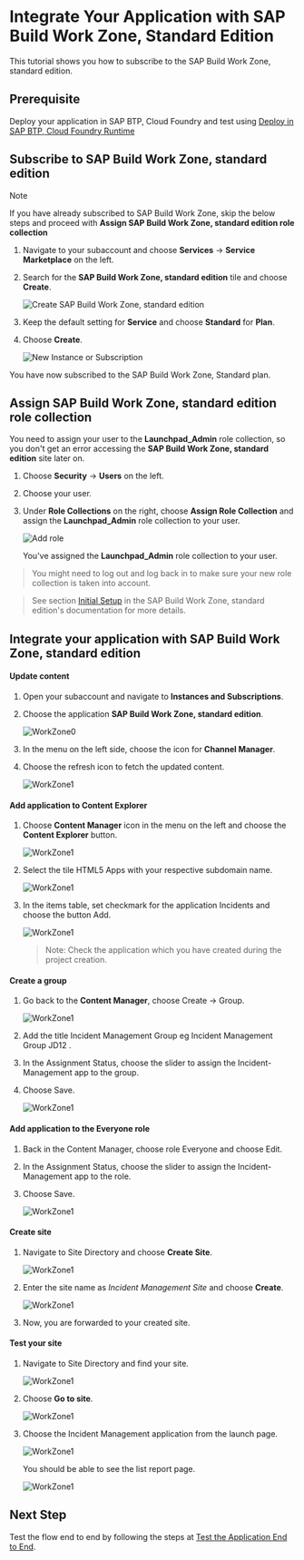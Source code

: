 # Integrate Your Application with SAP Build Work Zone, Standard Edition

This tutorial shows you how to subscribe to the SAP Build Work Zone, standard edition.

## Prerequisite

Deploy your application in SAP BTP, Cloud Foundry and test using [Deploy in SAP BTP, Cloud Foundry Runtime](deploy-cf.md)

## Subscribe to SAP Build Work Zone, standard edition

> [!Note]
> If you have already subscribed to SAP Build Work Zone, skip the below steps and proceed with **Assign SAP Build Work Zone, standard edition role collection**

1. Navigate to your subaccount and choose **Services** &rarr; **Service Marketplace** on the left.

2. Search for the **SAP Build Work Zone, standard edition** tile and choose **Create**.

    ![Create SAP Build Work Zone, standard edition](../images/integrate-workzone/create_workzone_instance.png)

3. Keep the default setting for **Service** and choose **Standard** for **Plan**.

4. Choose **Create**.

    ![New Instance or Subscription](../images/integrate-workzone/workzoneSub.png)

You have now subscribed to the SAP Build Work Zone, Standard plan.

## Assign SAP Build Work Zone, standard edition role collection

You need to assign your user to the **Launchpad_Admin** role collection, so you don't get an error accessing the **SAP Build Work Zone, standard edition** site later on.

1. Choose **Security** &rarr; **Users** on the left.

2. Choose your user.

3. Under **Role Collections** on the right, choose **Assign Role Collection** and assign the **Launchpad_Admin** role collection to your user.

    ![Add role](../images/integrate-workzone/add_launchpad_admin_role.png)

    You've assigned the **Launchpad_Admin** role collection to your user.

> You might need to log out and log back in to make sure your new role collection is taken into account.

> See section [Initial Setup](https://help.sap.com/viewer/8c8e1958338140699bd4811b37b82ece/Cloud/en-US/fd79b232967545569d1ae4d8f691016b.html) in the SAP Build Work Zone, standard edition's documentation for more details.


##  Integrate your application with SAP Build Work Zone, standard edition

#### Update content

1. Open your subaccount and navigate to **Instances and Subscriptions**.

2. Choose the application **SAP Build Work Zone, standard edition**.

    ![WorkZone0](../images/integrate-workzone/integrate_launchpad_0.png)

3. In the menu on the left side, choose the icon for **Channel Manager**.

4. Choose the refresh icon to fetch the updated content.

    ![WorkZone1](../images/integrate-workzone/launchpad1.png)

#### Add application to Content Explorer

1. Choose **Content Manager** icon in the menu on the left and choose the **Content Explorer** button.

    ![WorkZone1](../images/integrate-workzone/content-explorer.png)

2. Select the tile HTML5 Apps with your respective subdomain name.

    ![WorkZone1](../images/integrate-workzone/html5_apps.png)

3. In the items table, set checkmark for the application Incidents and choose the button Add.

    ![WorkZone1](../images/integrate-workzone/ce_checkbox.png)

    > Note: Check the application which you have created during the project creation.

#### Create a group

1. Go back to the **Content Manager**, choose Create → Group.

    ![WorkZone1](../images/integrate-workzone/create_group.png)

2. Add the title Incident Management Group <your-initials><unique-random-number> eg Incident Management Group JD12 .

3. In the Assignment Status, choose the slider to assign the Incident-Management app to the group.

4. Choose Save.
    
    ![WorkZone1](../images/integrate-workzone/group_enable.png)


#### Add application to the Everyone role
1. Back in the Content Manager, choose role Everyone and choose Edit.

2. In the Assignment Status, choose the slider to assign the Incident-Management app to the role.

3. Choose Save.

    ![WorkZone1](../images/integrate-workzone/everyone_enable.png)

#### Create site

1. Navigate to Site Directory and choose **Create Site**.

    ![WorkZone1](../images/integrate-workzone/create_site.png)

2. Enter the site name as *Incident Management Site* and choose **Create**.

    ![WorkZone1](../images/integrate-workzone/create_site1.png)

3. Now, you are forwarded to your created site.

#### Test your site

1. Navigate to Site Directory and find your site.

    ![WorkZone1](../images/integrate-workzone/site_directory.png)

2. Choose **Go to site**.

    ![WorkZone1](../images/integrate-workzone/gotosite.png)

3. Choose the Incident Management application from the launch page.

    ![WorkZone1](../images/integrate-workzone/application_tile.png)

    You should be able to see the list report page.

    ![WorkZone1](../images/integrate-workzone/application.png)

## Next Step

Test the flow end to end by following the steps at [Test the Application End to End](e2e-testing.md).



